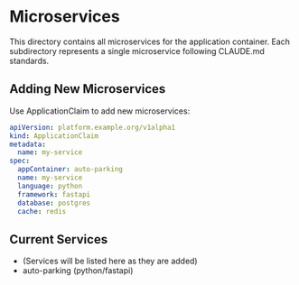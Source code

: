 # Microservices

This directory contains all microservices for the application container.
Each subdirectory represents a single microservice following CLAUDE.md standards.

## Adding New Microservices

Use ApplicationClaim to add new microservices:

```yaml
apiVersion: platform.example.org/v1alpha1
kind: ApplicationClaim
metadata:
  name: my-service
spec:
  appContainer: auto-parking
  name: my-service
  language: python
  framework: fastapi
  database: postgres
  cache: redis
```

## Current Services

- (Services will be listed here as they are added)
- auto-parking (python/fastapi)
